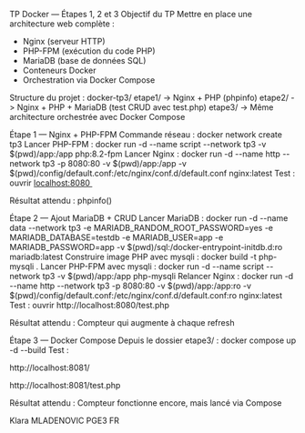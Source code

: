 TP Docker — Étapes 1, 2 et 3
Objectif du TP Mettre en place une architecture web complète :
* Nginx (serveur HTTP)
* PHP-FPM (exécution du code PHP)
* MariaDB (base de données SQL)
* Conteneurs Docker
* Orchestration via Docker Compose

Structure du projet :
docker-tp3/ etape1/ -> Nginx + PHP (phpinfo) etape2/ -> Nginx + PHP + MariaDB (test CRUD avec test.php) etape3/ -> Même architecture orchestrée avec Docker Compose

Étape 1 — Nginx + PHP-FPM
Commande réseau : docker network create tp3
Lancer PHP-FPM : docker run -d --name script --network tp3 -v $(pwd)/app:/app php:8.2-fpm
Lancer Nginx : docker run -d --name http --network tp3 -p 8080:80 -v $(pwd)/app:/app -v $(pwd)/config/default.conf:/etc/nginx/conf.d/default.conf nginx:latest
Test : ouvrir [localhost:8080 ](http://localhost:8080)

Résultat attendu : phpinfo()

Étape 2 — Ajout MariaDB + CRUD
Lancer MariaDB : docker run -d --name data --network tp3 -e MARIADB_RANDOM_ROOT_PASSWORD=yes -e MARIADB_DATABASE=testdb -e MARIADB_USER=app -e MARIADB_PASSWORD=app -v $(pwd)/sql:/docker-entrypoint-initdb.d:ro mariadb:latest
Construire image PHP avec mysqli : docker build -t php-mysqli .
Lancer PHP-FPM avec mysqli : docker run -d --name script --network tp3 -v $(pwd)/app:/app php-mysqli
Relancer Nginx : docker run -d --name http --network tp3 -p 8080:80 -v $(pwd)/app:/app:ro -v $(pwd)/config/default.conf:/etc/nginx/conf.d/default.conf:ro nginx:latest
Test : ouvrir http://localhost:8080/test.php

Résultat attendu : Compteur qui augmente à chaque refresh

Étape 3 — Docker Compose
Depuis le dossier etape3/ :
docker compose up -d --build
Test :

http://localhost:8081/ 

http://localhost:8081/test.php

Résultat attendu : Compteur fonctionne encore, mais lancé via Compose



Klara MLADENOVIC
PGE3 FR

